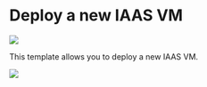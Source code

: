 # Deploy a new IAAS VM

<a href="https://portal.azure.com/#create/Microsoft.Template/uri/https%3A%2F%2Fgithub.com%2Frgoetzinger%2Ftemplates%2Fblob%2Fmaster%2Fazuredeploy.json" target="_blank">
    <img src="http://azuredeploy.net/deploybutton.png"/>
</a>

This template allows you to deploy a new IAAS VM.

<a href="https://azuredeploy.net/?repository=https://github.com/rgoetzinger/templates" target="_blank">
    <img src="https://azuredeploy.net/deploybutton.png"/>
</a>
